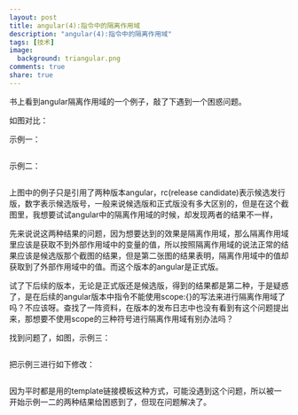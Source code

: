 ```yaml
---
layout: post
title: angular(4):指令中的隔离作用域
description: "angular(4):指令中的隔离作用域"
tags: [技术]
image:
  background: triangular.png
comments: true
share: true
---
```


书上看到angular隔离作用域的一个例子，敲了下遇到一个困惑问题。

<!-- more -->

如图对比：

示例一：

<img src="" data-src="{{site.url}}/images/article/2017-3-10/1.png">

示例二：

<img src="" data-src="{{site.url}}/images/article/2017-3-10/2.png">

上图中的例子只是引用了两种版本angular，rc(release candidate)表示候选发行版，数字表示候选版号，一般来说候选版和正式版没有多大区别的，但是在这个截图里，我想要试试angular中的隔离作用域的时候，却发现两者的结果不一样，

先来说说这两种结果的问题，因为想要达到的效果是隔离作用域，那么隔离作用域里应该是获取不到外部作用域中的变量的值，所以按照隔离作用域的说法正常的结果应该是候选版那个截图的结果，但是第二张图的结果表明，隔离作用域中的值却获取到了外部作用域中的值。而这个版本的angular是正式版。

试了下后续的版本，无论是正式版还是候选版，得到的结果都是第二种，于是疑惑了，是在后续的angular版本中指令不能使用scope:{}的写法来进行隔离作用域了吗？不应该呀。查找了一阵资料，在版本的发布日志中也没有看到有这个问题提出来，那想要不使用scope的三种符号进行隔离作用域有别办法吗？

找到问题了，如图，示例三：

<img src="" data-src="{{site.url}}/images/article/2017-3-10/3.png">

把示例三进行如下修改：

<img src="" data-src="{{site.url}}/images/article/2017-3-10/4.png">

因为平时都是用的template链接模板这种方式，可能没遇到这个问题，所以被一开始示例一二的两种结果给困惑到了，但现在问题解决了。
